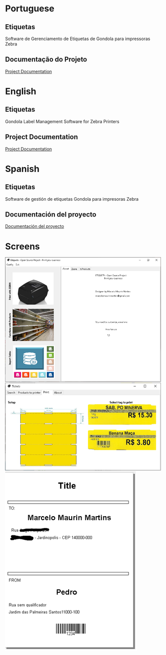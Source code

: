 # Portuguese

## Etiquetas 
Software de Gerenciamento de Etiquetas de Gondola para impressoras Zebra

## Documentação do Projeto
[<a href="https://maurinsoft.com.br/?page_id=20152">Project Documentation</a>](https://github.com/marcelomaurin/Etiquetas/wiki)

# English

## Etiquetas
Gondola Label Management Software for Zebra Printers

## Project Documentation
[<a href="https://maurinsoft.com.br/?page_id=20152">Project Documentation</a>](https://github.com/marcelomaurin/Etiquetas/wiki)


# Spanish

## Etiquetas
Software de gestión de etiquetas Gondola para impresoras Zebra

## Documentación del proyecto
[<a href="https://maurinsoft.com.br/?page_id=20152">Documentación del proyecto</a>](https://github.com/marcelomaurin/Etiquetas/wiki)


# Screens
<img src="https://github.com/marcelomaurin/Etiquetas/blob/main/img/screens/main.png">
<img src="https://github.com/marcelomaurin/Etiquetas/blob/main/img/screens/tags.png">
<img src="https://github.com/marcelomaurin/Etiquetas/blob/main/img/etiqueta.bmp">
